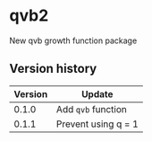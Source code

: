 # qvb2
New qvb growth function package

## Version history
| Version | Update |
| ------- | ------ |
| 0.1.0 | Add `qvb` function |
| 0.1.1 | Prevent using q = 1 |
